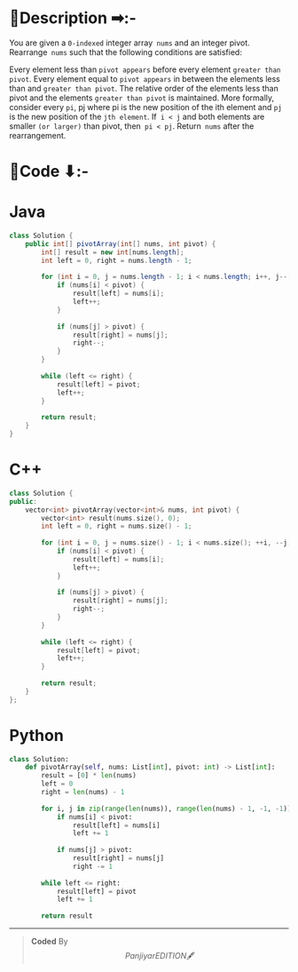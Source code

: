 # 📍Description ➡:-
<!-- Describe your first thoughts on how to solve this problem. -->
You are given a `0-indexed` integer array` nums` and an integer pivot. Rearrange` nums` such that the following conditions are satisfied:

Every element less than `pivot appears` before every element `greater than pivot`.
Every element equal to `pivot appears` in between the elements less than and `greater than pivot`.
The relative order of the elements less than pivot and the elements `greater than pivot` is maintained.
More formally, consider every `pi`, pj where pi is the new position of the ith element and `pj` is the new position of the `jth element`. If` i < j` and both elements are smaller `(or larger)` than pivot, then` pi < pj`.
Return` nums` after the rearrangement.


# 📝Code ⬇:-


# Java
```java []
class Solution {
    public int[] pivotArray(int[] nums, int pivot) {
        int[] result = new int[nums.length];
        int left = 0, right = nums.length - 1;
        
        for (int i = 0, j = nums.length - 1; i < nums.length; i++, j--) {
            if (nums[i] < pivot) {
                result[left] = nums[i];
                left++;
            }
            
            if (nums[j] > pivot) {
                result[right] = nums[j];
                right--;
            }
        }
        
        while (left <= right) {
            result[left] = pivot;
            left++;
        }
        
        return result;
    }
}

```

# C++
``` cpp []
class Solution {
public:
    vector<int> pivotArray(vector<int>& nums, int pivot) {
        vector<int> result(nums.size(), 0);
        int left = 0, right = nums.size() - 1;
        
        for (int i = 0, j = nums.size() - 1; i < nums.size(); ++i, --j) {
            if (nums[i] < pivot) {
                result[left] = nums[i];
                left++;
            }
            
            if (nums[j] > pivot) {
                result[right] = nums[j];
                right--;
            }
        }
        
        while (left <= right) {
            result[left] = pivot;
            left++;
        }
        
        return result;
    }
};
```

# Python
``` python []
class Solution:
    def pivotArray(self, nums: List[int], pivot: int) -> List[int]:
        result = [0] * len(nums)
        left = 0
        right = len(nums) - 1
        
        for i, j in zip(range(len(nums)), range(len(nums) - 1, -1, -1)):
            if nums[i] < pivot:
                result[left] = nums[i]
                left += 1
            
            if nums[j] > pivot:
                result[right] = nums[j]
                right -= 1
        
        while left <= right:
            result[left] = pivot
            left += 1
            
        return result    
```

---

>    **Coded** By $$Panjiyar EDITION 🖋  $$

               
